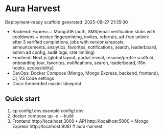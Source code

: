 ﻿# Aura Harvest

Deployment-ready scaffold generated: 2025-08-27 21:35:30

- Backend: Express + MongoDB (auth, SMS/email verification stubs with cooldowns + device fingerprinting, invites, referrals, ad-free unlock after 3 verified completions, jobs with versions/reposts, announcements, analytics, favorites, notifications, search, leaderboard, admin ad config, audit logs, rate limiting)
- Frontend: Next.js (global layout, partial reveal, resume/profile scaffold, onboarding tour, favorites, notifications, search, leaderboard, i18n hooks, accessibility)
- DevOps: Docker Compose (Mongo, Mongo Express, backend, frontend), CI, VS Code settings
- Docs: Embedded master blueprint

## Quick start
1) cp config/.env.example config/.env
2) docker compose up -d --build
3) Frontend http://localhost:3000 • API http://localhost:5000 • Mongo Express http://localhost:8081
#   a u r a - h a r v e s t  
 